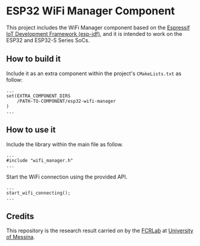 # ESP32 WiFi Manager Component

This project includes the WiFi Manager component based on the [Espressif IoT Development Framework (esp-idf)](https://docs.espressif.com/projects/esp-idf/en/latest/esp32/index.html), and it is intended to work on the ESP32 and ESP32-S Series SoCs.



## How to build it
Include it as an extra component within the project's ```CMakeLists.txt``` as follow:
```
...
set(EXTRA_COMPONENT_DIRS 
    /PATH-TO-COMPONENT/esp32-wifi-manager
)
...
``` 


## How to use it
Include the library within the main file as follow.
```
...
#include "wifi_manager.h"
...
```

Start the WiFi connection using the provided API.
```
...
start_wifi_connecting();
...
```

## Credits
This repository is the research result carried on by the [FCRLab](https://fcrlab.unime.it/) at [University of Messina](https://international.unime.it/).